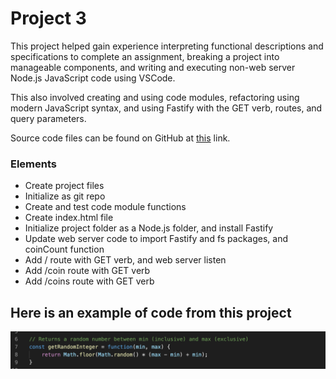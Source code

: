 # Project 3

This project helped gain experience interpreting functional descriptions and specifications to complete an assignment, breaking a project into manageable components, and writing and executing non-web server Node.js JavaScript code using VSCode.

This also involved creating and using code modules, refactoring using modern JavaScript syntax, and using Fastify with the GET verb, routes, and query parameters.

Source code files can be found on GitHub at [this](https://github.com/nataleeirwin/cit281-p3) link.

### Elements

- Create project files
- Initialize as git repo
- Create and test code module functions
- Create index.html file
- Initialize project folder as a Node.js folder, and install Fastify
- Update web server code to import Fastify and fs packages, and coinCount function
- Add / route with GET verb, and web server listen
- Add /coin route with GET verb
- Add /coins route with GET verb


## Here is an example of code from this project

![Screenshot of p2-expressions.js](https://github.com/nataleeirwin/cit281-p2/blob/main/p2%20files/example%20of%20code%20for%20p2.png)
